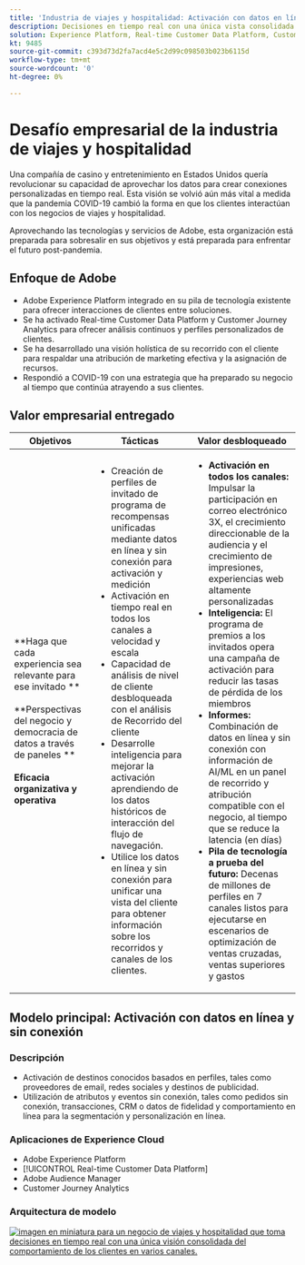 ```yaml
---
title: 'Industria de viajes y hospitalidad: Activación con datos en línea y sin conexión'
description: Decisiones en tiempo real con una única vista consolidada del comportamiento del cliente en varios canales.
solution: Experience Platform, Real-time Customer Data Platform, Customer Journey Analytics, Analytics, Audience Manager, Experience Manager, Target
kt: 9485
source-git-commit: c393d73d2fa7acd4e5c2d99c098503b023b6115d
workflow-type: tm+mt
source-wordcount: '0'
ht-degree: 0%

---
```



# Desafío empresarial de la industria de viajes y hospitalidad

Una compañía de casino y entretenimiento en Estados Unidos quería revolucionar su capacidad de aprovechar los datos para crear conexiones personalizadas en tiempo real.  Esta visión se volvió aún más vital a medida que la pandemia COVID-19 cambió la forma en que los clientes interactúan con los negocios de viajes y hospitalidad.

Aprovechando las tecnologías y servicios de Adobe, esta organización está preparada para sobresalir en sus objetivos y está preparada para enfrentar el futuro post-pandemia.

## Enfoque de Adobe

* Adobe Experience Platform integrado en su pila de tecnología existente para ofrecer interacciones de clientes entre soluciones.
* Se ha activado Real-time Customer Data Platform y Customer Journey Analytics para ofrecer análisis continuos y perfiles personalizados de clientes.
* Se ha desarrollado una visión holística de su recorrido con el cliente para respaldar una atribución de marketing efectiva y la asignación de recursos.
* Respondió a COVID-19 con una estrategia que ha preparado su negocio al tiempo que continúa atrayendo a sus clientes.

## Valor empresarial entregado

| Objetivos | Tácticas | Valor desbloqueado |
|---|---|---|
| **Haga que cada experiencia sea relevante para ese invitado **<br></br>**Perspectivas del negocio y democracia de datos a través de paneles **<br></br>**Eficacia organizativa y operativa**</ul> | <ul><li>Creación de perfiles de invitado de programa de recompensas unificadas mediante datos en línea y sin conexión para activación y medición</li><li>Activación en tiempo real en todos los canales a velocidad y escala</li><li>Capacidad de análisis de nivel de cliente desbloqueada con el análisis de Recorrido del cliente</li><li>Desarrolle inteligencia para mejorar la activación aprendiendo de los datos históricos de interacción del flujo de navegación.</li><li>Utilice los datos en línea y sin conexión para unificar una vista del cliente para obtener información sobre los recorridos y canales de los clientes.</li></ul> | <ul><li><strong> Activación en todos los canales: </strong>Impulsar la participación en correo electrónico 3X, el crecimiento direccionable de la audiencia y el crecimiento de impresiones, experiencias web altamente personalizadas </li><li><strong>Inteligencia: </strong>El programa de premios a los invitados opera una campaña de activación para reducir las tasas de pérdida de los miembros</li><li><strong>Informes: </strong>Combinación de datos en línea y sin conexión con información de AI/ML en un panel de recorrido y atribución compatible con el negocio, al tiempo que se reduce la latencia (en días)</li><li><strong>Pila de tecnología a prueba del futuro: </strong>Decenas de millones de perfiles en 7 canales listos para ejecutarse en escenarios de optimización de ventas cruzadas, ventas superiores y gastos</li></ul> |

## Modelo principal: Activación con datos en línea y sin conexión

### Descripción

<ul><li>Activación de destinos conocidos basados en perfiles, tales como proveedores de email, redes sociales y destinos de publicidad.</li><li>Utilización de atributos y eventos sin conexión, tales como pedidos sin conexión, transacciones, CRM o datos de fidelidad y comportamiento en línea para la segmentación y personalización en línea.</li></li></ul>

### Aplicaciones de Experience Cloud

<ul><li>Adobe Experience Platform</li><li>[!UICONTROL Real-time Customer Data Platform]</li><li>Adobe Audience Manager</li><li>Customer Journey Analytics</li></ul>

### Arquitectura de modelo

<a href="https://experienceleague.adobe.com/docs/blueprints-learn/architecture/audience-activation/platform-and-applications.html?lang=es"><img alt="imagen en miniatura para un negocio de viajes y hospitalidad que toma decisiones en tiempo real con una única visión consolidada del comportamiento de los clientes en varios canales." src="https://experienceleague.adobe.com/docs/blueprints-learn/assets/online_offline_activation.svg"/></a>




